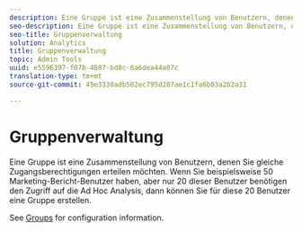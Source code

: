 ```yaml
---
description: Eine Gruppe ist eine Zusammenstellung von Benutzern, denen Sie gleiche Zugangsberechtigungen erteilen möchten. Wenn Sie beispielsweise 50 Marketing-Bericht-Benutzer haben, aber nur 20 dieser Benutzer benötigen den Zugriff auf die Ad Hoc Analysis, dann können Sie für diese 20 Benutzer eine Gruppe erstellen.
seo-description: Eine Gruppe ist eine Zusammenstellung von Benutzern, denen Sie gleiche Zugangsberechtigungen erteilen möchten. Wenn Sie beispielsweise 50 Marketing-Bericht-Benutzer haben, aber nur 20 dieser Benutzer benötigen den Zugriff auf die Ad Hoc Analysis, dann können Sie für diese 20 Benutzer eine Gruppe erstellen.
seo-title: Gruppenverwaltung
solution: Analytics
title: Gruppenverwaltung
topic: Admin Tools
uuid: e5596397-f07b-4887-bd8c-6a6dea44a07c
translation-type: tm+mt
source-git-commit: 45e3330adb562ec795d287ae1c1fa6b03a2b2a31

---
```



# Gruppenverwaltung

Eine Gruppe ist eine Zusammenstellung von Benutzern, denen Sie gleiche Zugangsberechtigungen erteilen möchten. Wenn Sie beispielsweise 50 Marketing-Bericht-Benutzer haben, aber nur 20 dieser Benutzer benötigen den Zugriff auf die Ad Hoc Analysis, dann können Sie für diese 20 Benutzer eine Gruppe erstellen.

See [Groups](/help/admin/user-management2/c-user-groups/groups.md) for configuration information.
